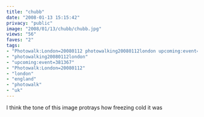 ```yaml
---
title: "chubb"
date: "2008-01-13 15:15:42"
privacy: "public"
image: "2008/01/13/chubb/chubb.jpg"
views: "56"
faves: "2"
tags:
- "Photowalk:London=20080112 photowalking20080112london upcoming:event=381367 london england uk Photowalk:London=20080112"
- "photowalking20080112london"
- "upcoming:event=381367"
- "Photowalk:London=20080112"
- "london"
- "england"
- "photowalk"
- "uk"
---
```

I think the tone of this image protrays how freezing cold it was<a href="/photos/2008/01/25/chubb"></a>
